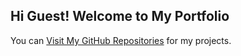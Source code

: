 ## Hi Guest! Welcome to My Portfolio

You can [Visit My GitHub Repositories](https://github.com/exceptionalkid) for my projects.

